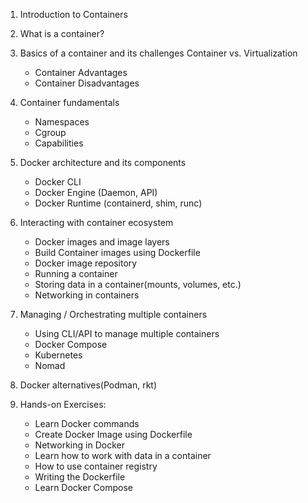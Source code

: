 1. Introduction to Containers
2. What is a container?
3. Basics of a container and its challenges
Container vs. Virtualization
     - Container Advantages
     - Container Disadvantages
4. Container fundamentals
    - Namespaces
    - Cgroup
    - Capabilities
5. Docker architecture and its components
    - Docker CLI
    - Docker Engine (Daemon, API)
    - Docker Runtime (containerd, shim, runc)
6. Interacting with container ecosystem
     - Docker images and image layers <br>
     - Build Container images using Dockerfile<br>
     - Docker image repository<br>
     - Running a container<br>
     - Storing data in a container(mounts, volumes, etc.)<br>
     - Networking in containers<br>
  
7. Managing / Orchestrating multiple containers
   - Using CLI/API to manage multiple containers
   - Docker Compose
   - Kubernetes
   - Nomad
8. Docker alternatives(Podman, rkt)
9. Hands-on Exercises:
     - Learn Docker commands
     - Create Docker Image using Dockerfile
     - Networking in Docker
     - Learn how to work with data in a container
     - How to use container registry
     - Writing the Dockerfile
     - Learn Docker Compose
